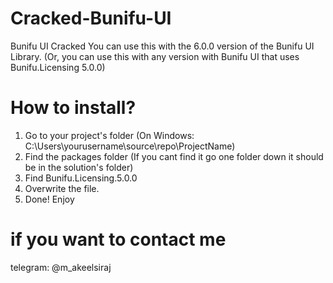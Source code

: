 # Cracked-Bunifu-UI
Bunifu UI Cracked You can use this with the 6.0.0 version of the Bunifu UI Library. (Or, you can use this with any version with Bunifu UI that uses Bunifu.Licensing 5.0.0)
# How to install?
1. Go to your project's folder (On Windows: C:\Users\yourusername\source\repo\ProjectName)
2. Find the packages folder (If you cant find it go one folder down it should be in the solution's folder)
3. Find Bunifu.Licensing.5.0.0
4. Overwrite the file.
5. Done! Enjoy
# if you want to contact me
telegram: @m_akeelsiraj
